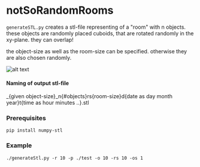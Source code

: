 # notSoRandomRooms

`generateSTL.py` creates a stl-file representing of a "room" with n objects. these objects are randomly placed cuboids, that are rotated randomly in the xy-plane. they can overlap! 

the object-size as well as the room-size can be specified. otherwise they are also chosen randomly.

![alt text](https://github.com/greeeentea/randomCubes/blob/main/img/randomroom.png?raw=true)

#### Naming of output stl-file

_{given object-size}_n{#objects}rs{room-size}d{date as day month year}t{time as hour minutes ..}.stl

### Prerequisites

    pip install numpy-stl
    
### Example

    ./generateStl.py -r 10 -p ./test -o 10 -rs 10 -os 1


